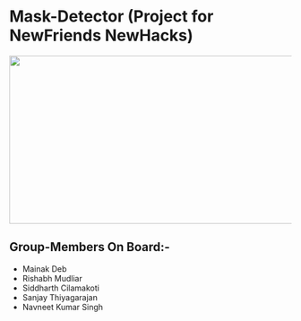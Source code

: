 # Mask-Detector (Project for NewFriends NewHacks)
<img src="https://user-images.githubusercontent.com/53183532/94346307-4bd82080-0049-11eb-96be-6376bde6e4d5.png" width="800" height="300">

## Group-Members On Board:-
- Mainak Deb
- Rishabh Mudliar
- Siddharth Cilamakoti
- Sanjay Thiyagarajan
- Navneet Kumar Singh
